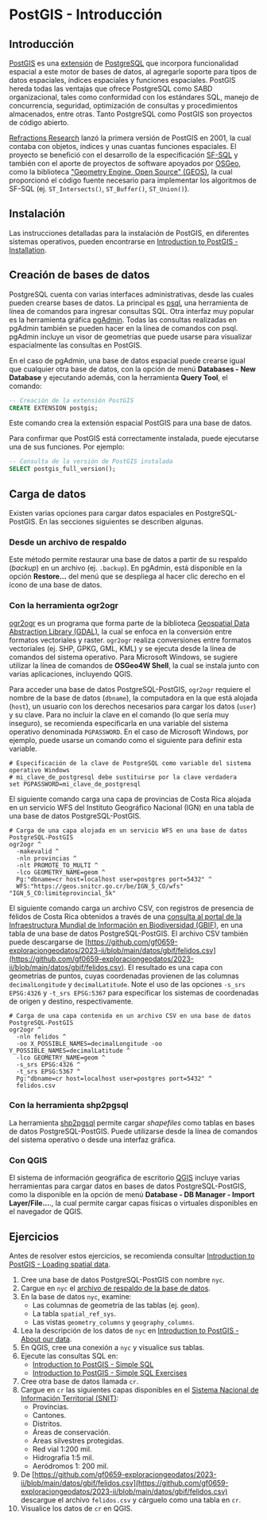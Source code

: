 # PostGIS - Introducción

## Introducción
[PostGIS](https://postgis.net/) es una [extensión](https://airbyte.com/data-engineering-resources/postgresql-extensions) de [PostgreSQL](https://www.postgresql.org/) que incorpora funcionalidad espacial a este motor de bases de datos, al agregarle soporte para tipos de datos espaciales, índices espaciales y funciones espaciales. PostGIS hereda todas las ventajas que ofrece PostgreSQL como SABD organizacional, tales como conformidad con los estándares SQL, manejo de concurrencia, seguridad, optimización de consultas y procedimientos almacenados, entre otras. Tanto PostgreSQL como PostGIS son proyectos de código abierto.

[Refractions Research](http://www.refractions.net/) lanzó la primera versión de PostGIS en 2001, la cual contaba con objetos, índices y unas cuantas funciones espaciales. El proyecto se benefició con el desarrollo de la especificación [SF-SQL](https://www.ogc.org/standard/sfs/) y también con el aporte de proyectos de software apoyados por [OSGeo](https://www.osgeo.org/), como la biblioteca ["Geometry Engine, Open Source" (GEOS)](http://trac.osgeo.org/geos), la cual proporcionó el código fuente necesario para implementar los algoritmos de SF-SQL (ej. `ST_Intersects()`, `ST_Buffer()`, `ST_Union()`).

## Instalación
Las instrucciones detalladas para la instalación de PostGIS, en diferentes sistemas operativos, pueden encontrarse en [Introduction to PostGIS - Installation](https://postgis.net/workshops/postgis-intro/installation.html).

## Creación de bases de datos
PostgreSQL cuenta con varias interfaces administrativas, desde las cuales pueden crearse bases de datos. La principal es [psql](http://www.postgresql.org/docs/current/static/app-psql.html), una herramienta de línea de comandos para ingresar consultas SQL. Otra interfaz muy popular es la herramienta gráfica [pgAdmin](http://www.pgadmin.org/). Todas las consultas realizadas en pgAdmin también se pueden hacer en la línea de comandos con psql. pgAdmin incluye un visor de geometrías que puede usarse para visualizar espacialmente las consultas en PostGIS.

En el caso de pgAdmin, una base de datos espacial puede crearse igual que cualquier otra base de datos, con la opción de menú **Databases - New Database** y ejecutando además, con la herramienta **Query Tool**, el comando:

```sql
-- Creación de la extensión PostGIS
CREATE EXTENSION postgis;
```

Este comando crea la extensión espacial PostGIS para una base de datos.

Para confirmar que PostGIS está correctamente instalada, puede ejecutarse una de sus funciones. Por ejemplo:

```sql
-- Consulta de la versión de PostGIS instalada
SELECT postgis_full_version();
```

## Carga de datos
Existen varias opciones para cargar datos espaciales en PostgreSQL-PostGIS. En las secciones siguientes se describen algunas.

### Desde un archivo de respaldo
Este método permite restaurar una base de datos a partir de su respaldo (*backup*) en un archivo (ej. `.backup`). En pgAdmin, está disponible en la opción **Restore...** del menú que se despliega al hacer clic derecho en el ícono de una base de datos.

### Con la herramienta ogr2ogr
[ogr2ogr](https://gdal.org/programs/ogr2ogr.html) es un programa que forma parte de la biblioteca [Geospatial Data Abstraction Library (GDAL)](https://gdal.org/), la cual se enfoca en la conversión entre formatos vectoriales y raster. `ogr2ogr` realiza conversiones entre formatos vectoriales (ej. SHP, GPKG, GML, KML) y se ejecuta desde la línea de comandos del sistema operativo. Para Microsoft Windows, se sugiere utilizar la línea de comandos de **OSGeo4W Shell**, la cual se instala junto con varias aplicaciones, incluyendo QGIS.

Para acceder una base de datos PostgreSQL-PostGIS, `ogr2ogr` requiere el nombre de la base de datos (`dbname`), la computadora en la que está alojada (`host`), un usuario con los derechos necesarios para cargar los datos (`user`) y su clave. Para no incluir la clave en el comando (lo que sería muy inseguro), se recomienda especificarla en una variable del sistema operativo denominada `PGPASSWORD`. En el caso de Microsoft Windows, por ejemplo, puede usarse un comando como el siguiente para definir esta variable.

```shell
# Especificación de la clave de PostgreSQL como variable del sistema operativo Windows
# mi_clave_de_postgresql debe sustituirse por la clave verdadera
set PGPASSWORD=mi_clave_de_postgresql
```

El siguiente comando carga una capa de provincias de Costa Rica alojada en un servicio WFS del Instituto Geográfico Nacional (IGN) en una tabla de una base de datos PostgreSQL-PostGIS.

```shell
# Carga de una capa alojada en un servicio WFS en una base de datos PostgreSQL-PostGIS
ogr2ogr ^
  -makevalid ^
  -nln provincias ^
  -nlt PROMOTE_TO_MULTI ^
  -lco GEOMETRY_NAME=geom ^
  Pg:"dbname=cr host=localhost user=postgres port=5432" ^
  WFS:"https://geos.snitcr.go.cr/be/IGN_5_CO/wfs" "IGN_5_CO:limiteprovincial_5k"
```

El siguiente comando carga un archivo CSV, con registros de presencia de félidos de Costa Rica obtenidos a través de una [consulta al portal de la Infraestructura Mundial de Información en Biodiversidad (GBIF)](https://doi.org/10.15468/dl.cz6t5n), en una tabla de una base de datos PostgreSQL-PostGIS. El archivo CSV también puede descargarse de [https://github.com/gf0659-exploraciongeodatos/2023-ii/blob/main/datos/gbif/felidos.csv](https://github.com/gf0659-exploraciongeodatos/2023-ii/blob/main/datos/gbif/felidos.csv). El resultado es una capa con geometrías de puntos, cuyas coordenadas provienen de las columnas `decimalLongitude` y `decimalLatitude`. Note el uso de las opciones `-s_srs EPSG:4326` y `-t_srs EPSG:5367` para especificar los sistemas de coordenadas de origen y destino, respectivamente.

```shell
# Carga de una capa contenida en un archivo CSV en una base de datos PostgreSQL-PostGIS
ogr2ogr ^
  -nln felidos ^
  -oo X_POSSIBLE_NAMES=decimalLongitude -oo Y_POSSIBLE_NAMES=decimalLatitude ^
  -lco GEOMETRY_NAME=geom ^
  -s_srs EPSG:4326 ^
  -t_srs EPSG:5367 ^
  Pg:"dbname=cr host=localhost user=postgres port=5432" ^
  felidos.csv
```

### Con la herramienta shp2pgsql
La herramienta [shp2pgsql](https://postgis.net/docs/using_postgis_dbmanagement.html#shp2pgsql_usage) permite cargar *shapefiles* como tablas en bases de datos PostgreSQL-PostGIS. Puede utilizarse desde la línea de comandos del sistema operativo o desde una interfaz gráfica.

### Con QGIS
El sistema de información geográfica de escritorio [QGIS](https://www.qgis.org/) incluye varias herramientas para cargar datos en bases de datos PostgreSQL-PostGIS, como la disponible en la opción de menú **Database - DB Manager - Import Layer/File...**., la cual permite cargar capas físicas o virtuales disponibles en el navegador de QGIS.

## Ejercicios
Antes de resolver estos ejercicios, se recomienda consultar [Introduction to PostGIS - Loading spatial data](https://postgis.net/workshops/postgis-intro/loading_data.html).

1. Cree una base de datos PostgreSQL-PostGIS con nombre `nyc`.
2. Cargue en `nyc` el [archivo de respaldo de la base de datos](https://s3.amazonaws.com/s3.cleverelephant.ca/postgis-workshop-2020.zip).
3. En la base de datos `nyc`, examine:
    - Las columnas de geometría de las tablas (ej. `geom`).
    - La tabla `spatial_ref_sys`.
    - Las vistas `geometry_columns` y `geography_columns`.
4. Lea la descripción de los datos de `nyc` en [Introduction to PostGIS - About our data](https://postgis.net/workshops/postgis-intro/about_data.html).
5. En QGIS, cree una conexión a `nyc` y visualice sus tablas.
6. Ejecute las consultas SQL en:
    - [Introduction to PostGIS - Simple SQL](https://postgis.net/workshops/postgis-intro/simple_sql.html)
    - [Introduction to PostGIS - Simple SQL Exercises](https://postgis.net/workshops/postgis-intro/simple_sql_exercises.html)
7. Cree otra base de datos llamada `cr`.    
8. Cargue en `cr` las siguientes capas disponibles en el [Sistema Nacional de Información Territorial (SNIT)](https://www.snitcr.go.cr/):
    - Provincias.
    - Cantones.
    - Distritos.
    - Áreas de conservación.
    - Áreas silvestres protegidas.
    - Red vial 1:200 mil.
    - Hidrografía 1:5 mil.
    - Aeródromos 1: 200 mil.
8. De [https://github.com/gf0659-exploraciongeodatos/2023-ii/blob/main/datos/gbif/felidos.csv](https://github.com/gf0659-exploraciongeodatos/2023-ii/blob/main/datos/gbif/felidos.csv) descargue el archivo `felidos.csv` y cárguelo como una tabla en `cr`.
9. Visualice los datos de `cr` en QGIS.